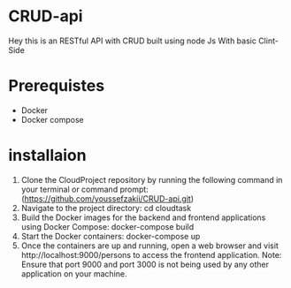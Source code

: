 # CRUD-api
 Hey this is an RESTful API with CRUD built using node Js
 With basic Clint-Side 

# Prerequistes 
- Docker 
- Docker compose

# installaion 
1. Clone the CloudProject repository by running the following command in your terminal or command prompt:
  (https://github.com/youssefzakii/CRUD-api.git)
2. Navigate to the project directory:
  cd cloudtask
3. Build the Docker images for the backend and frontend applications using Docker Compose:
  docker-compose build
4. Start the Docker containers:
  docker-compose up
5. Once the containers are up and running, open a web browser and visit http://localhost:9000/persons to access the frontend application.
  Note: Ensure that port 9000 and port 3000 is not being used by any other application on your machine.
